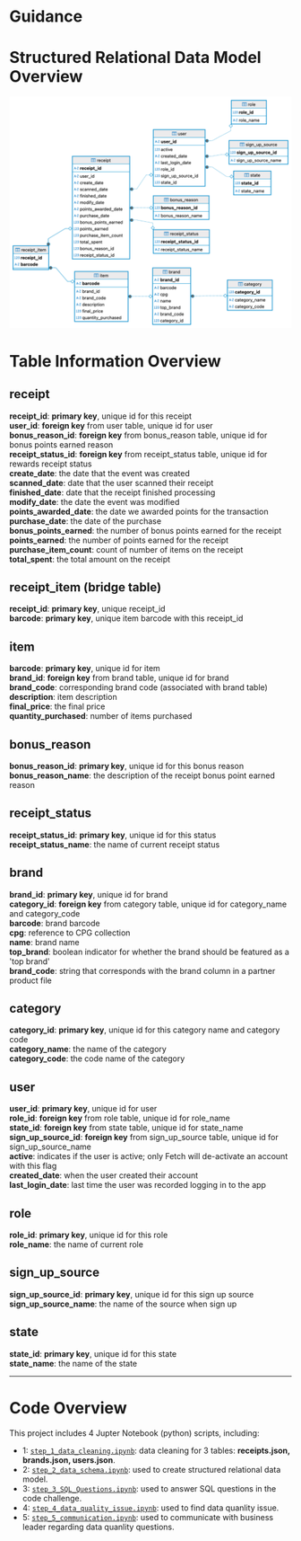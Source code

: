 # Guidance
# Structured Relational Data Model Overview
![ER Diagram](er_diagram.png)

# Table Information Overview

## receipt

**receipt_id**: **primary key**, unique id for this receipt   
**user_id**: **foreign key** from user table, unique id for user  
**bonus_reason_id**: **foreign key** from bonus_reason table, unique id for bonus points earned reason  
**receipt_status_id**: **foreign key** from receipt_status table, unique id for rewards receipt status  
**create_date**: the date that the event was created    
**scanned_date**: date that the user scanned their receipt  
**finished_date**: date that the receipt finished processing  
**modify_date**: the date the event was modified  
**points_awarded_date**: the date we awarded points for the transaction  
**purchase_date**: the date of the purchase  
**bonus_points_earned**: the number of bonus points earned for the receipt  
**points_earned**: the number of points earned for the receipt  
**purchase_item_count**: count of number of items on the receipt  
**total_spent**: the total amount on the receipt  

## receipt_item (bridge table)  
**receipt_id**: **primary key**, unique receipt_id   
**barcode**: **primary key**, unique item barcode with this receipt_id   

## item

**barcode**: **primary key**, unique id for item  
**brand_id**: **foreign key** from brand table, unique id for brand   
**brand_code**: corresponding brand code (associated with brand table)  
**description**: item description  
**final_price**: the final price  
**quantity_purchased**: number of items purchased  


## bonus_reason

**bonus_reason_id**: **primary key**, unique id for this bonus reason    
**bonus_reason_name**: the description of the receipt bonus point earned reason   

## receipt_status

**receipt_status_id**: **primary key**, unique id for this status     
**receipt_status_name**: the name of current receipt status  

## brand

**brand_id**: **primary key**, unique id for brand  
**category_id**: **foreign key** from category table, unique id for category_name and category_code  
**barcode**: brand barcode  
**cpg**: reference to CPG collection  
**name**: brand name  
**top_brand**: boolean indicator for whether the brand should be featured as a 'top brand'    
**brand_code**: string that corresponds with the brand column in a partner product file  

## category

**category_id**: **primary key**, unique id for this category name and category code  
**category_name**: the name of the category  
**category_code**: the code name of the category  

## user

**user_id**: **primary key**, unique id for user  
**role_id**: **foreign key** from role table, unique id for role_name  
**state_id**: **foreign key** from state table, unique id for state_name  
**sign_up_source_id**: **foreign key** from sign_up_source table, unique id for sign_up_source_name  
**active**: indicates if the user is active; only Fetch will de-activate an account with this flag  
**created_date**: when the user created their account  
**last_login_date**: last time the user was recorded logging in to the app  

## role

**role_id**: **primary key**, unique id for this role   
**role_name**: the name of current role  

## sign_up_source

**sign_up_source_id**: **primary key**, unique id for this sign up source   
**sign_up_source_name**: the name of the source when sign up  

## state

**state_id**: **primary key**, unique id for this state  
**state_name**: the name of the state  
****
# Code Overview

This project includes 4 Jupter Notebook (python) scripts, including:
- 1: [`step_1_data_cleaning.ipynb`](step_1_data_cleaning.ipynb): data cleaning for 3 tables: **receipts.json, brands.json, users.json**.
- 2: [`step_2_data_schema.ipynb`](step_2_data_schema.ipynb): used to create structured relational data model.
- 3: [`step_3_SQL_Questions.ipynb`](step_3_SQL_Questions.ipynb): used to answer SQL questions in the code challenge.
- 4: [`step_4_data_quality_issue.ipynb`](step_4_data_quality_issue.ipynb): used to find data quanlity issue.
- 5: [`step_5_communication.ipynb`](step_5_communication.ipynb): used to communicate with business leader regarding data quanlity questions.
